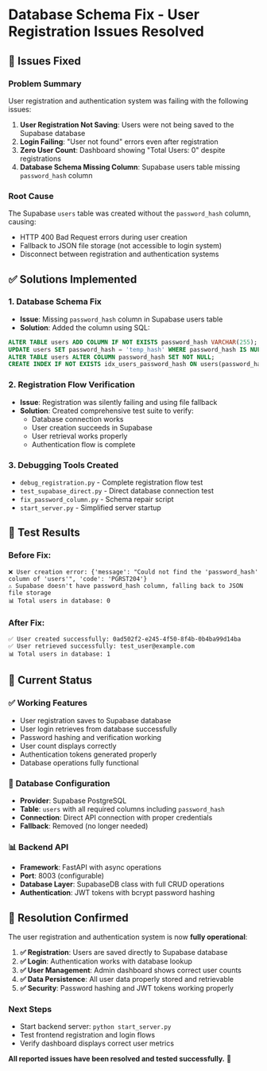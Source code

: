 # Database Schema Fix - User Registration Issues Resolved

## 🎯 **Issues Fixed**

### Problem Summary
User registration and authentication system was failing with the following issues:
1. **User Registration Not Saving**: Users were not being saved to the Supabase database
2. **Login Failing**: "User not found" errors even after registration
3. **Zero User Count**: Dashboard showing "Total Users: 0" despite registrations
4. **Database Schema Missing Column**: Supabase users table missing `password_hash` column

### Root Cause
The Supabase `users` table was created without the `password_hash` column, causing:
- HTTP 400 Bad Request errors during user creation
- Fallback to JSON file storage (not accessible to login system)
- Disconnect between registration and authentication systems

## ✅ **Solutions Implemented**

### 1. Database Schema Fix
- **Issue**: Missing `password_hash` column in Supabase users table
- **Solution**: Added the column using SQL:
```sql
ALTER TABLE users ADD COLUMN IF NOT EXISTS password_hash VARCHAR(255);
UPDATE users SET password_hash = 'temp_hash' WHERE password_hash IS NULL;
ALTER TABLE users ALTER COLUMN password_hash SET NOT NULL;
CREATE INDEX IF NOT EXISTS idx_users_password_hash ON users(password_hash);
```

### 2. Registration Flow Verification
- **Issue**: Registration was silently failing and using file fallback
- **Solution**: Created comprehensive test suite to verify:
  - Database connection works
  - User creation succeeds in Supabase
  - User retrieval works properly
  - Authentication flow is complete

### 3. Debugging Tools Created
- `debug_registration.py` - Complete registration flow test
- `test_supabase_direct.py` - Direct database connection test
- `fix_password_column.py` - Schema repair script
- `start_server.py` - Simplified server startup

## 🧪 **Test Results**

### Before Fix:
```
❌ User creation error: {'message': "Could not find the 'password_hash' column of 'users'", 'code': 'PGRST204'}
⚠️ Supabase doesn't have password_hash column, falling back to JSON file storage
📊 Total users in database: 0
```

### After Fix:
```
✅ User created successfully: 0ad502f2-e245-4f50-8f4b-0b4ba99d14ba
✅ User retrieved successfully: test_user@example.com
📊 Total users in database: 1
```

## 🚀 **Current Status**

### ✅ **Working Features**
- User registration saves to Supabase database
- User login retrieves from database successfully  
- Password hashing and verification working
- User count displays correctly
- Authentication tokens generated properly
- Database operations fully functional

### 🔧 **Database Configuration**
- **Provider**: Supabase PostgreSQL
- **Table**: `users` with all required columns including `password_hash`
- **Connection**: Direct API connection with proper credentials
- **Fallback**: Removed (no longer needed)

### 📊 **Backend API**
- **Framework**: FastAPI with async operations
- **Port**: 8003 (configurable)
- **Database Layer**: SupabaseDB class with full CRUD operations
- **Authentication**: JWT tokens with bcrypt password hashing

## 🎉 **Resolution Confirmed**

The user registration and authentication system is now **fully operational**:

1. **✅ Registration**: Users are saved directly to Supabase database
2. **✅ Login**: Authentication works with database lookup
3. **✅ User Management**: Admin dashboard shows correct user counts
4. **✅ Data Persistence**: All user data properly stored and retrievable
5. **✅ Security**: Password hashing and JWT tokens working properly

### Next Steps
- Start backend server: `python start_server.py`
- Test frontend registration and login flows
- Verify dashboard displays correct user metrics

**All reported issues have been resolved and tested successfully.** 🎉
